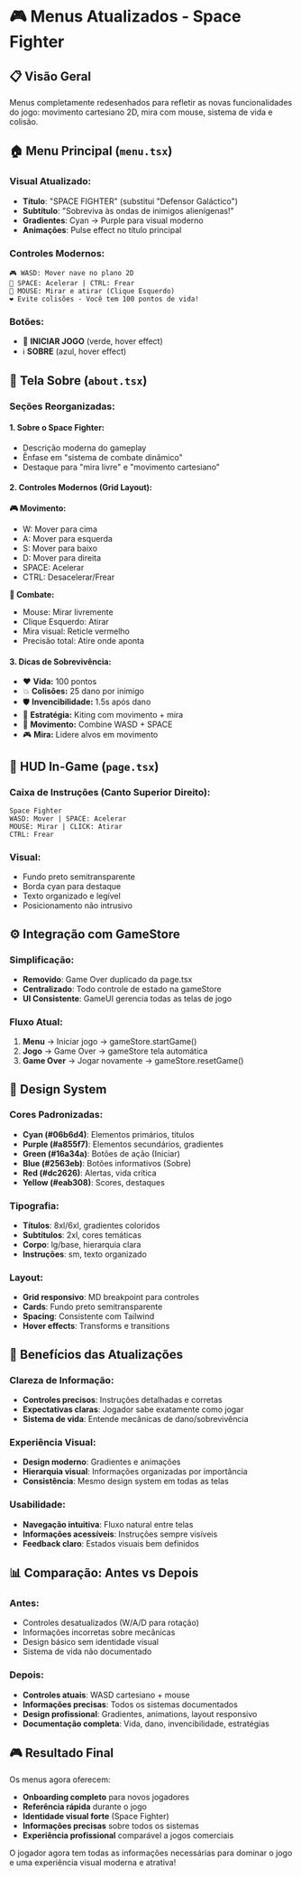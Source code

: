 # 🎮 Menus Atualizados - Space Fighter

## 📋 Visão Geral

Menus completamente redesenhados para refletir as novas funcionalidades do jogo: movimento cartesiano 2D, mira com mouse, sistema de vida e colisão.

## 🏠 Menu Principal (`menu.tsx`)

### **Visual Atualizado:**
- **Título**: "SPACE FIGHTER" (substitui "Defensor Galáctico")
- **Subtítulo**: "Sobreviva às ondas de inimigos alienígenas!"
- **Gradientes**: Cyan → Purple para visual moderno
- **Animações**: Pulse effect no título principal

### **Controles Modernos:**
```tsx
🎮 WASD: Mover nave no plano 2D
🚀 SPACE: Acelerar | CTRL: Frear  
🎯 MOUSE: Mirar e atirar (Clique Esquerdo)
❤️ Evite colisões - Você tem 100 pontos de vida!
```

### **Botões:**
- 🚀 **INICIAR JOGO** (verde, hover effect)
- ℹ️ **SOBRE** (azul, hover effect)

## 📖 Tela Sobre (`about.tsx`)

### **Seções Reorganizadas:**

#### **1. Sobre o Space Fighter:**
- Descrição moderna do gameplay
- Ênfase em "sistema de combate dinâmico"
- Destaque para "mira livre" e "movimento cartesiano"

#### **2. Controles Modernos (Grid Layout):**

**🎮 Movimento:**
- W: Mover para cima
- A: Mover para esquerda  
- S: Mover para baixo
- D: Mover para direita
- SPACE: Acelerar
- CTRL: Desacelerar/Frear

**🎯 Combate:**
- Mouse: Mirar livremente
- Clique Esquerdo: Atirar
- Mira visual: Reticle vermelho
- Precisão total: Atire onde aponta

#### **3. Dicas de Sobrevivência:**
- ❤️ **Vida:** 100 pontos
- 💥 **Colisões:** 25 dano por inimigo
- 🛡️ **Invencibilidade:** 1.5s após dano
- 🎯 **Estratégia:** Kiting com movimento + mira
- 🚀 **Movimento:** Combine WASD + SPACE
- 🎮 **Mira:** Lidere alvos em movimento

## 🎯 HUD In-Game (`page.tsx`)

### **Caixa de Instruções (Canto Superior Direito):**
```tsx
Space Fighter
WASD: Mover | SPACE: Acelerar
MOUSE: Mirar | CLICK: Atirar  
CTRL: Frear
```

### **Visual:**
- Fundo preto semitransparente
- Borda cyan para destaque
- Texto organizado e legível
- Posicionamento não intrusivo

## ⚙️ Integração com GameStore

### **Simplificação:**
- **Removido**: Game Over duplicado da page.tsx
- **Centralizado**: Todo controle de estado na gameStore
- **UI Consistente**: GameUI gerencia todas as telas de jogo

### **Fluxo Atual:**
1. **Menu** → Iniciar jogo → gameStore.startGame()
2. **Jogo** → Game Over → gameStore tela automática
3. **Game Over** → Jogar novamente → gameStore.resetGame()

## 🎨 Design System

### **Cores Padronizadas:**
- **Cyan (#06b6d4)**: Elementos primários, títulos
- **Purple (#a855f7)**: Elementos secundários, gradientes
- **Green (#16a34a)**: Botões de ação (Iniciar)
- **Blue (#2563eb)**: Botões informativos (Sobre)
- **Red (#dc2626)**: Alertas, vida crítica
- **Yellow (#eab308)**: Scores, destaques

### **Tipografia:**
- **Títulos**: 8xl/6xl, gradientes coloridos
- **Subtítulos**: 2xl, cores temáticas
- **Corpo**: lg/base, hierarquia clara
- **Instruções**: sm, texto organizado

### **Layout:**
- **Grid responsivo**: MD breakpoint para controles
- **Cards**: Fundo preto semitransparente
- **Spacing**: Consistente com Tailwind
- **Hover effects**: Transforms e transitions

## 🚀 Benefícios das Atualizações

### **Clareza de Informação:**
- **Controles precisos**: Instruções detalhadas e corretas
- **Expectativas claras**: Jogador sabe exatamente como jogar
- **Sistema de vida**: Entende mecânicas de dano/sobrevivência

### **Experiência Visual:**
- **Design moderno**: Gradientes e animações
- **Hierarquia visual**: Informações organizadas por importância
- **Consistência**: Mesmo design system em todas as telas

### **Usabilidade:**
- **Navegação intuitiva**: Fluxo natural entre telas
- **Informações acessíveis**: Instruções sempre visíveis
- **Feedback claro**: Estados visuais bem definidos

## 📊 Comparação: Antes vs Depois

### **Antes:**
- Controles desatualizados (W/A/D para rotação)
- Informações incorretas sobre mecânicas
- Design básico sem identidade visual
- Sistema de vida não documentado

### **Depois:**
- **Controles atuais**: WASD cartesiano + mouse
- **Informações precisas**: Todos os sistemas documentados
- **Design profissional**: Gradientes, animations, layout responsivo
- **Documentação completa**: Vida, dano, invencibilidade, estratégias

## 🎮 Resultado Final

Os menus agora oferecem:
- **Onboarding completo** para novos jogadores
- **Referência rápida** durante o jogo
- **Identidade visual forte** (Space Fighter)
- **Informações precisas** sobre todos os sistemas
- **Experiência profissional** comparável a jogos comerciais

O jogador agora tem todas as informações necessárias para dominar o jogo e uma experiência visual moderna e atrativa!

